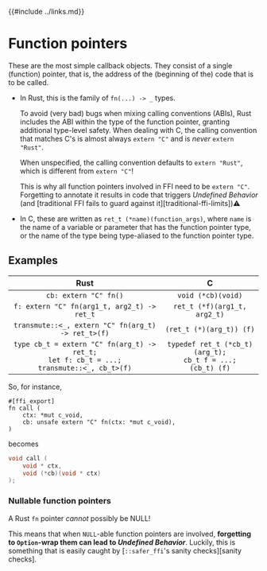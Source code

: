 {{#include ../links.md}}

# Function pointers

These are the most simple callback objects. They consist of a single (function)
pointer, that is, the address of the (beginning of the) code that is to be
called.

  - In Rust, this is the family of `fn(...) -> _` types.

    To avoid (very bad) bugs when mixing calling conventions (ABIs), Rust
    includes the ABI within the type of the function pointer, granting
    additional type-level safety.
    When dealing with C, the calling convention that matches C's is
    almost always `extern "C"` and is _never_ `extern "Rust"`.

    <span class = "warning">

    When unspecified, the calling convention defaults to `extern "Rust"`, which
    is different from `extern "C"`!

    </span>

    This is why all function pointers involved in FFI need to be `extern "C"`.
    Forgetting to annotate it results in code that triggers _Undefined
    Behavior_ (and
    [traditional FFI fails to guard against it][traditional-ffi-limits])⚠️

  - In C, these are written as `ret_t (*name)(function_args)`, where `name` is
    the name of a variable or parameter that has the function pointer type,
    or the name of the type being type-aliased to the function pointer type.

## Examples

|                             Rust                             |                      C                     |
|:------------------------------------------------------------:|:------------------------------------------:|
|                     `cb: extern "C" fn()`                    |             `void (*cb)(void)`             |
|          `f: extern "C" fn(arg1_t, arg2_t) -> ret_t`         |        `ret_t (*f)(arg1_t, arg2_t)`        |
|          `transmute::<_, extern "C" fn(arg_t) -> ret_t>(f)`          |              `(ret_t (*)(arg_t)) (f)`              |
| `type cb_t = extern "C" fn(arg_t) -> ret_t;`<br/>`let f: cb_t = ...;`<br/>`transmute::<_, cb_t>(f)` | `typedef ret_t (*cb_t)(arg_t);`<br/>`cb_t f = ...;`<br/>`(cb_t) (f)` |

So, for instance,

```rust,noplaypen
#[ffi_export]
fn call (
    ctx: *mut c_void,
    cb: unsafe extern "C" fn(ctx: *mut c_void),
)
```

becomes

```C
void call (
    void * ctx,
    void (*cb)(void * ctx)
);
```

### Nullable function pointers

<span class = "warning">

A Rust `fn` pointer _cannot_ possibly be NULL!

</span>

This means that when `NULL`-able function pointers are involved, **forgetting to
`Option`-wrap them can lead to _Undefined Behavior_**. Luckily, this is something
that is easily caught by [`::safer_ffi`'s sanity checks][sanity checks].
